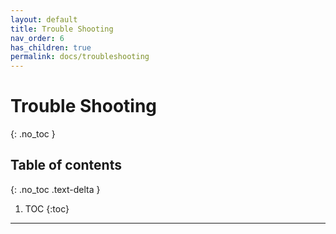 ```yaml
---
layout: default
title: Trouble Shooting
nav_order: 6
has_children: true
permalink: docs/troubleshooting
---
```


# Trouble Shooting
{: .no_toc }

## Table of contents
{: .no_toc .text-delta }

1. TOC
{:toc}

---